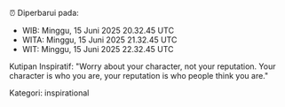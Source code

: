 ⏰ Diperbarui pada:
- WIB: Minggu, 15 Juni 2025 20.32.45 UTC
- WITA: Minggu, 15 Juni 2025 21.32.45 UTC
- WIT: Minggu, 15 Juni 2025 22.32.45 UTC

Kutipan Inspiratif:
"Worry about your character, not your reputation. Your character is who you are, your reputation is who people think you are."


Kategori: inspirational

